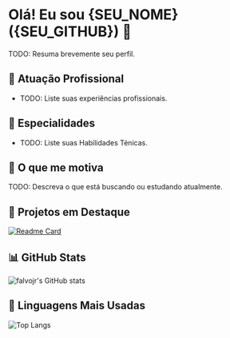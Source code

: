 # Olá! Eu sou {SEU_NOME} ({SEU_GITHUB}) 👋

TODO: Resuma brevemente seu perfil.

## 🏢 Atuação Profissional

- TODO: Liste suas experiências profissionais.

## 📱 Especialidades

- TODO: Liste suas Habilidades Ténicas.

## 🚀 O que me motiva

TODO: Descreva o que está buscando ou estudando atualmente.

## 📌 Projetos em Destaque

[![Readme Card](https://github-readme-stats.vercel.app/api/pin/?username=falvojr&repo=speech2learning&theme=dark)](https://github.com/falvojr/speech2learning)

## 📊 GitHub Stats

![falvojr's GitHub stats](https://github-readme-stats.vercel.app/api?username=falvojr&show_icons=true&theme=dark)

## 🧠 Linguagens Mais Usadas

![Top Langs](https://github-readme-stats.vercel.app/api/top-langs/?username=falvojr&layout=compact&theme=dark)
